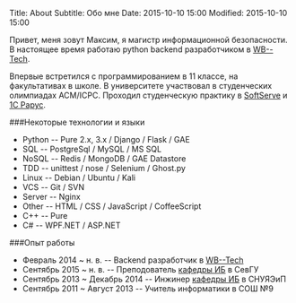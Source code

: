 Title: About
Subtitle: Обо мне
Date: 2015-10-10 15:00
Modified: 2015-10-10 15:00

Привет, меня зовут Максим, я магистр информационной безопасности.
В настоящее время работаю python backend разработчиком в [WB--Tech](http://wbtech.ru).

Впервые встретился с программированием в 11 классе, на факультативах в школе.
В университете участвовал в студенческих олимпиадах ACM/ICPC. Проходил
студенческую практику в [SoftServe](https://softserve.ua/) и [1С Рарус](https://rarus.ru/).

###Некоторые технологии и языки

- Python -- Pure 2.x, 3.x / Django / Flask / GAE
- SQL -- PostgreSql / MySQL / MS SQL
- NoSQL -- Redis / MongoDB / GAE Datastore
- TDD -- unittest / nose / Selenium / Ghost.py
- Linux -- Debian / Ubuntu / Kali
- VCS -- Git / SVN
- Server -- Nginx
- Other -- HTML / CSS / JavaScript / CoffeeScript
- C++ -- Pure
- C#  -- WPF.NET / ASP.NET

###Опыт работы

- Февраль 2014 ~ н. в. -- Backend разработчик в [WB--Tech](http://wbtech.ru)
- Сентябрь 2015 ~ н. в. -- Преподователь [кафедры ИБ](http://isev.su/) в СевГУ
- Сентябрь 2013 ~ Декабрь 2014 -- Инжинер [кафедры ИБ](http://isev.su/) в СНУЯЭиП
- Сентябрь 2011 ~ Август 2013 -- Учитель информатики в СОШ №9
